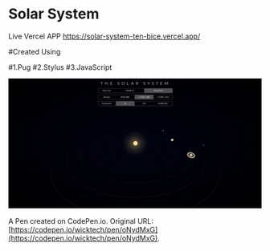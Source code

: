 # Solar System 
Live Vercel APP https://solar-system-ten-bice.vercel.app/

#Created Using 

#1.Pug 
#2.Stylus
#3.JavaScript


<img src="/Solar System.png">

A Pen created on CodePen.io. Original URL: [https://codepen.io/wicktech/pen/oNydMxG](https://codepen.io/wicktech/pen/oNydMxG).


